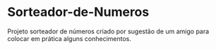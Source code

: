 # Sorteador-de-Numeros
 Projeto sorteador de números criado por sugestão de um amigo para colocar em prática alguns conhecimentos.
